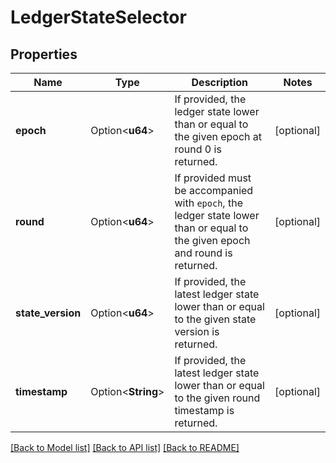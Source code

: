 # LedgerStateSelector

## Properties

Name | Type | Description | Notes
------------ | ------------- | ------------- | -------------
**epoch** | Option<**u64**> | If provided, the ledger state lower than or equal to the given epoch at round 0 is returned. | [optional]
**round** | Option<**u64**> | If provided must be accompanied with `epoch`, the ledger state lower than or equal to the given epoch and round is returned. | [optional]
**state_version** | Option<**u64**> | If provided, the latest ledger state lower than or equal to the given state version is returned. | [optional]
**timestamp** | Option<**String**> | If provided, the latest ledger state lower than or equal to the given round timestamp is returned. | [optional]

[[Back to Model list]](../README.md#documentation-for-models) [[Back to API list]](../README.md#documentation-for-api-endpoints) [[Back to README]](../README.md)


